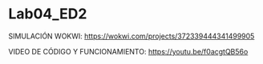 # Lab04_ED2
SIMULACIÓN WOKWI:
https://wokwi.com/projects/372339444341499905 

VIDEO  DE CÓDIGO Y FUNCIONAMIENTO:
https://youtu.be/f0acgtQB56o

